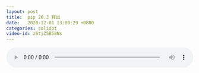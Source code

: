 ```yaml
---
layout: post
title:  pip 20.3 释出
date:   2020-12-01 13:00:29 +0800
categories: solidot
video-id: z6tjZ5B58Ns
---
```


<audio src="/assets/40af379d4eed517a9478299e97c2ba4f.mp3" style="width: 100%;" controls></audio>

